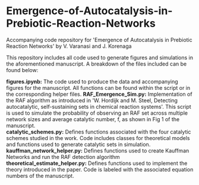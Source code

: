 # Emergence-of-Autocatalysis-in-Prebiotic-Reaction-Networks
Accompanying code repository for 'Emergence of Autocatalysis in Prebiotic Reaction Networks' by V. Varanasi and J. Korenaga


This repository includes all code used to generate figures and simulations in the aforementioned manuscript. A breakdown of the files included can be found below: 

**figures.ipynb:** The code used to produce the data and accompanying figures for the manuscript. All functions can be found within the script or in the corresponding helper files. 
**RAF_Emergence_Sim.py:** Implementation of the RAF algorithm as introduced in 'W. Hordijk and M. Steel, Detecting autocatalytic, self-sustaining sets in chemical reaction systems'. This script is used to simulate the probability of observing an RAF set across multiple network sizes and average catalytic number, f, as shown in Fig 1 of the manuscript.  
**catalytic_schemes.py:** Defines functions associated with the four catalytic schemes studied in the work. Code includes classes for theoretical models and functions used to generate catalytic sets in simulation. 
**kauffman_network_helper.py:** Defines functions used to create Kauffman Networks and run the RAF detection algorithm
**theoretical_estimate_helper.py:** Defines functions used to implement the theory introduced in the paper. Code is labeled with the associated equation numbers of the manuscript. 


